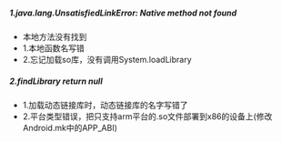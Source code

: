##### 1.java.lang.UnsatisfiedLinkError: Native method not found
- 本地方法没有找到
- 1.本地函数名写错
- 2.忘记加载so库，没有调用System.loadLibrary
##### 2.findLibrary return null
- 1.加载动态链接库时，动态链接库的名字写错了
- 2.平台类型错误，把只支持arm平台的.so文件部署到x86的设备上(修改Android.mk中的APP_ABI)